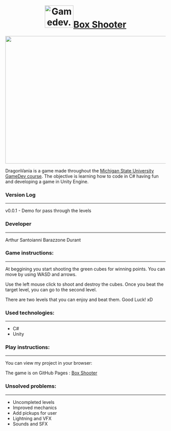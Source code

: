 <a href="https://lafinca-studio.github.io/unity-box-shooter/"><h1 align="center"><img src="https://www.trzcacak.rs/myfile/detail/230-2304172_michigan-state-university-michigan-state-college-football-logo.png" width= "90" height="70" alt="Gamedev.tv">Box Shooter</img></h1></a>


<p align="center"><img src="https://encrypted-tbn0.gstatic.com/images?q=tbn:ANd9GcRXGsNlOhTPTwQ3oRq1iAz_LkATF9CHWGqPi9BPTMe7_9urE1LS3w&s" width = "600" height="400"></p>

DragonVania is a game made throughout the [Michigan State University GameDev course](http://gamedev.msu.edu/). The objective is learning how to code in C# having fun and developing a game in Unity Engine.

### Version Log
----

v0.0.1 - Demo for pass through the levels


### Developer
-------------------------

Arthur Santoianni Barazzone Durant

### Game instructions:
-------------------------

At beggining you start shooting the green cubes for winning points. You can move by using WASD and arrows.

Use the left mouse click to shoot and destroy the cubes. Once you beat the target level, you can go to the second level.

There are two levels that you can enjoy and beat them. Good Luck! xD

### Used technologies:
-------------------------

* C#
* Unity


### Play instructions:
------------------------------

You can view my project in your browser:

The game is on GitHub Pages : [Box Shooter](https://lafinca-studio.github.io/unity-box-shooter/)

### Unsolved problems:
-------------------------

* Uncompleted levels
* Improved mechanics
* Add pickups for user
* Lightning and VFX
* Sounds and SFX
